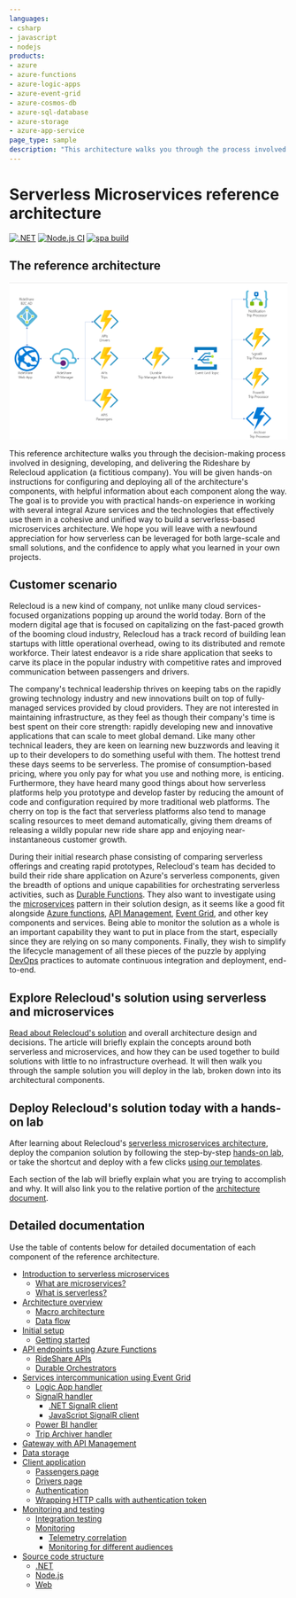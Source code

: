 ```yaml
---
languages:
- csharp
- javascript
- nodejs
products:
- azure
- azure-functions
- azure-logic-apps
- azure-event-grid
- azure-cosmos-db
- azure-sql-database
- azure-storage
- azure-app-service
page_type: sample
description: "This architecture walks you through the process involved in developing the Rideshare by Relecloud application."
---
```


# Serverless Microservices reference architecture

[![.NET](https://github.com/Azure-Samples/Serverless-microservices-reference-architecture/actions/workflows/dotnet.yml/badge.svg)](https://github.com/Azure-Samples/Serverless-microservices-reference-architecture/actions/workflows/dotnet.yml) 
[![Node.js CI](https://github.com/Azure-Samples/Serverless-microservices-reference-architecture/actions/workflows/nodejs.yml/badge.svg)](https://github.com/Azure-Samples/Serverless-microservices-reference-architecture/actions/workflows/nodejs.yml) 
[![spa build](https://github.com/Azure-Samples/Serverless-microservices-reference-architecture/actions/workflows/spa.yml/badge.svg)](https://github.com/Azure-Samples/Serverless-microservices-reference-architecture/actions/workflows/spa.yml)

## The reference architecture

![RideShare Macro Architecture](documentation/media/macro-architecture.png)

This reference architecture walks you through the decision-making process involved in designing, developing, and delivering the Rideshare by Relecloud application (a fictitious company). You will be given hands-on instructions for configuring and deploying all of the architecture's components, with helpful information about each component along the way. The goal is to provide you with practical hands-on experience in working with several integral Azure services and the technologies that effectively use them in a cohesive and unified way to build a serverless-based microservices architecture. We hope you will leave with a newfound appreciation for how serverless can be leveraged for both large-scale and small solutions, and the confidence to apply what you learned in your own projects.

## Customer scenario

Relecloud is a new kind of company, not unlike many cloud services-focused organizations popping up around the world today. Born of the modern digital age that is focused on capitalizing on the fast-paced growth of the booming cloud industry, Relecloud has a track record of building lean startups with little operational overhead, owing to its distributed and remote workforce. Their latest endeavor is a ride share application that seeks to carve its place in the popular industry with competitive rates and improved communication between passengers and drivers.

The company's technical leadership thrives on keeping tabs on the rapidly growing technology industry and new innovations built on top of fully-managed services provided by cloud providers. They are not interested in maintaining infrastructure, as they feel as though their company's time is best spent on their core strength: rapidly developing new and innovative applications that can scale to meet global demand. Like many other technical leaders, they are keen on learning new buzzwords and leaving it up to their developers to do something useful with them. The hottest trend these days seems to be serverless. The promise of consumption-based pricing, where you only pay for what you use and nothing more, is enticing. Furthermore, they have heard many good things about how serverless platforms help you prototype and develop faster by reducing the amount of code and configuration required by more traditional web platforms. The cherry on top is the fact that serverless platforms also tend to manage scaling resources to meet demand automatically, giving them dreams of releasing a wildly popular new ride share app and enjoying near-instantaneous customer growth.

During their initial research phase consisting of comparing serverless offerings and creating rapid prototypes, Relecloud's team has decided to build their ride share application on Azure's serverless components, given the breadth of options and unique capabilities for orchestrating serverless activities, such as [Durable Functions](https://docs.microsoft.com/azure/azure-functions/durable-functions-overview). They also want to investigate using the [microservices](https://aka.ms/azure-microservices) pattern in their solution design, as it seems like a good fit alongside [Azure functions](https://docs.microsoft.com/azure/azure-functions/functions-overview), [API Management](https://docs.microsoft.com/azure/api-management/api-management-key-concepts), [Event Grid](https://docs.microsoft.com/azure/event-grid/overview), and other key components and services. Being able to monitor the solution as a whole is an important capability they want to put in place from the start, especially since they are relying on so many components. Finally, they wish to simplify the lifecycle management of all these pieces of the puzzle by applying [DevOps](https://docs.microsoft.com/azure/devops/learn/what-is-devops) practices to automate continuous integration and deployment, end-to-end.

## Explore Relecloud's solution using serverless and microservices

[Read about Relecloud's solution](/documentation/introduction.md) and overall architecture design and decisions. The article will briefly explain the concepts around both serverless and microservices, and how they can be used together to build solutions with little to no infrastructure overhead. It will then walk you through the sample solution you will deploy in the lab, broken down into its architectural components.

## Deploy Relecloud's solution today with a hands-on lab

After learning about Relecloud's [serverless microservices architecture](/documentation/introduction.md), deploy the companion solution by following the step-by-step [hands-on lab](/documentation/setup.md), or take the shortcut and deploy with a few clicks [using our templates](/documentation/setup.md#cake-provision).

Each section of the lab will briefly explain what you are trying to accomplish and why. It will also link you to the relative portion of the [architecture document](/documentation/introduction.md).

## Detailed documentation

Use the table of contents below for detailed documentation of each component of the reference architecture.

- [Introduction to serverless microservices](/documentation/introduction.md)
  - [What are microservices?](/documentation/introduction.md#what-are-microservices)
  - [What is serverless?](/documentation/introduction.md#what-is-serverless)
- [Architecture overview](/documentation/architecture-overview.md)
  - [Macro architecture](/documentation/architecture-overview.md#macro-architecture)
  - [Data flow](/documentation/architecture-overview.md#data-flow)
- [Initial setup](/documentation/setup.md)
  - [Getting started](/documentation/setup.md#getting-started)
- [API endpoints using Azure Functions](/documentation/api-endpoints.md)
  - [RideShare APIs](/documentation/api-endpoints.md#rideshare-apis)
  - [Durable Orchestrators](/documentation/api-endpoints.md#durable-orchestrators)
- [Services intercommunication using Event Grid](/documentation/services-intercommunication.md)
  - [Logic App handler](/documentation/services-intercommunication.md#logic-app-handler)
  - [SignalR handler](/documentation/services-intercommunication.md#signalr-handler)
    - [.NET SignalR client](/documentation/services-intercommunication.md#dotnet-signalr-client)
    - [JavaScript SignalR client](/documentation/services-intercommunication.md#javascript-signalr-client)
  - [Power BI handler](/documentation/services-intercommunication.md#power-bi-handler)
  - [Trip Archiver handler](/documentation/services-intercommunication.md#trip-archiver-handler)
- [Gateway with API Management](/documentation/api-management.md)
- [Data storage](/documentation/data-storage.md)
- [Client application](/documentation/client-application.md)
  - [Passengers page](/documentation/client-application.md#passengers-page)
  - [Drivers page](/documentation/client-application.md#drivers-page)
  - [Authentication](/documentation/client-application.md#authentication)
  - [Wrapping HTTP calls with authentication token](/documentation/client-application.md#wrapping-http-calls-with-authentication-token)
- [Monitoring and testing](/documentation/monitoring-testing.md)
  - [Integration testing](/documentation/monitoring-testing.md#integration-testing)
  - [Monitoring](/documentation/monitoring-testing.md#monitoring)
    - [Telemetry correlation](/documentation/monitoring-testing.md#telemetry-correlation)
    - [Monitoring for different audiences](/documentation/monitoring-testing.md#monitoring-for-different-audiences)
- [Source code structure](/documentation/source-code-structure.md)
  - [.NET](/documentation/source-code-structure.md#net)
  - [Node.js](/documentation/source-code-structure.md#nodejs)
  - [Web](/documentation/source-code-structure.md#web)
